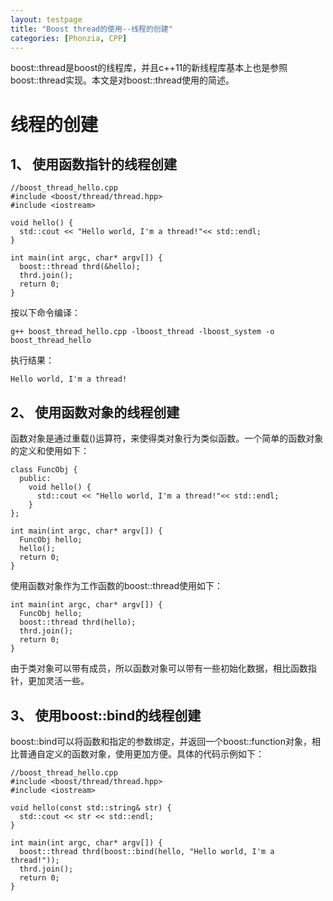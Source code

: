 ```yaml
---
layout: testpage
title: "Boost thread的使用--线程的创建"
categories: [Phonzia, CPP]
---
```


boost::thread是boost的线程库，并且c++11的新线程库基本上也是参照boost::thread实现。本文是对boost::thread使用的简述。

线程的创建
==================

## 1、 使用函数指针的线程创建 ##

	//boost_thread_hello.cpp
	#include <boost/thread/thread.hpp>
	#include <iostream>

	void hello() {
	  std::cout << "Hello world, I'm a thread!"<< std::endl;
	}

	int main(int argc, char* argv[]) {
      boost::thread thrd(&hello);
      thrd.join();
      return 0;
	}

按以下命令编译：

	g++ boost_thread_hello.cpp -lboost_thread -lboost_system -o boost_thread_hello

执行结果：

	Hello world, I'm a thread!

## 2、 使用函数对象的线程创建 ##
函数对象是通过重载()运算符，来使得类对象行为类似函数。一个简单的函数对象的定义和使用如下：

	class FuncObj {
	  public:
	    void hello() {
	      std::cout << "Hello world, I'm a thread!"<< std::endl;
	    }
	};

    int main(int argc, char* argv[]) {
      FuncObj hello;
	  hello();
      return 0;
	}

使用函数对象作为工作函数的boost::thread使用如下：

	int main(int argc, char* argv[]) {
	  FuncObj hello;
      boost::thread thrd(hello);
      thrd.join();
      return 0;
	}

由于类对象可以带有成员，所以函数对象可以带有一些初始化数据，相比函数指针，更加灵活一些。

## 3、 使用boost::bind的线程创建 ##
boost::bind可以将函数和指定的参数绑定，并返回一个boost::function对象，相比普通自定义的函数对象，使用更加方便。具体的代码示例如下：

	//boost_thread_hello.cpp
	#include <boost/thread/thread.hpp>
	#include <iostream>

	void hello(const std::string& str) {
	  std::cout << str << std::endl;
	}

	int main(int argc, char* argv[]) {
      boost::thread thrd(boost::bind(hello, "Hello world, I'm a thread!"));
      thrd.join();
      return 0;
	}